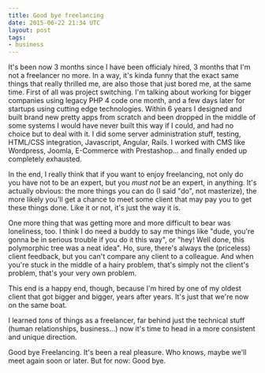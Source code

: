 ```yaml
---
title: Good bye freelancing
date: 2015-06-22 21:34 UTC
layout: post
tags:
- business
---
```



It's been now 3 months since I have been officialy hired, 3 months that I'm not a freelancer no more.
In a way, it's kinda funny that the exact same things that really thrilled me, are also those
that just bored me, at the same time. First of all was project switching. I'm talking about working for bigger
companies using legacy PHP 4 code one month, and a few days later for startups using cutting edge technologies. Within 6 years I designed and built brand new pretty apps from scratch and been dropped in the middle of some systems I would have never built this way if I could, and had no choice but to deal with it. I did some server administration stuff, testing, HTML/CSS integration, Javascript, Angular, Rails. I worked with CMS like Wordpress, Joomla, E-Commerce with Prestashop... and finally ended up completely exhausted.

In the end, I really think that if you want to enjoy freelancing, not only do you have not to be an expert, but
you _must not_ be an expert, in anything. It's actually obvious: the more things you can do (I said "do", not masterize), the more likely you'll get a chance to meet some client that may pay you to get these things done.
Like it or not, it's just the way it is.

One more thing that was getting more and more difficult to bear was loneliness, too. I think I do need a buddy to say me things like "dude, you're gonna be in serious trouble if you do it this way", or "hey! Well done, this polymorphic tree was a neat idea". Ho, sure, there's always the (priceless) client feedback, but you can't compare any client to a colleague. And when you're stuck in the middle of a hairy problem, that's simply not the client's problem, that's your very own problem.

This end is a happy end, though, because I'm hired by one of my oldest client that got bigger and bigger, years after years. It's just that we're now on the same boat.

I learned _tons_ of things as a freelancer, far behind just the technical stuff (human relationships, business...) now it's time to head in a more consistent and unique direction.

Good bye Freelancing. It's been a real pleasure. Who knows, maybe we'll meet again soon or later. But for now: Good bye.
